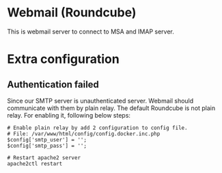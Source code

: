 # Webmail (Roundcube)

This is webmail server to connect to MSA and IMAP server.

# Extra configuration

## Authentication failed

Since our SMTP server is unauthenticated server. Webmail should communicate with
them by plain relay. The default Roundcube is not plain relay. For enabling it,
following below steps:

```
# Enable plain relay by add 2 configuration to config file.
# File: /var/www/html/config/config.docker.inc.php
$config['smtp_user'] = '';
$config['smtp_pass'] = '';

# Restart apache2 server
apache2ctl restart
```
